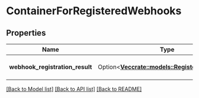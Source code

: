 # ContainerForRegisteredWebhooks

## Properties

Name | Type | Description | Notes
------------ | ------------- | ------------- | -------------
**webhook_registration_result** | Option<[**Vec<crate::models::RegisteredWebhook>**](RegisteredWebhook.md)> | A list of registered webhooks. | [optional]

[[Back to Model list]](../README.md#documentation-for-models) [[Back to API list]](../README.md#documentation-for-api-endpoints) [[Back to README]](../README.md)


